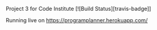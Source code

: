 Project 3 for Code Institute [![Build Status][travis-badge]]

Running live on https://programplanner.herokuapp.com/
